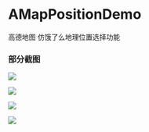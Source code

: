# AMapPositionDemo
高德地图 仿饿了么地理位置选择功能

### 部分截图

![](/Users/lifubing/Documents/SwiftDemo/AMapPositionDemo/screenShot/Shot1.jpeg)

![](/Users/lifubing/Documents/SwiftDemo/AMapPositionDemo/screenShot/Shot3.jpeg)

![](/Users/lifubing/Documents/SwiftDemo/AMapPositionDemo/screenShot/Shot4.jpeg)

![](/Users/lifubing/Documents/SwiftDemo/AMapPositionDemo/screenShot/Shot2.jpeg)